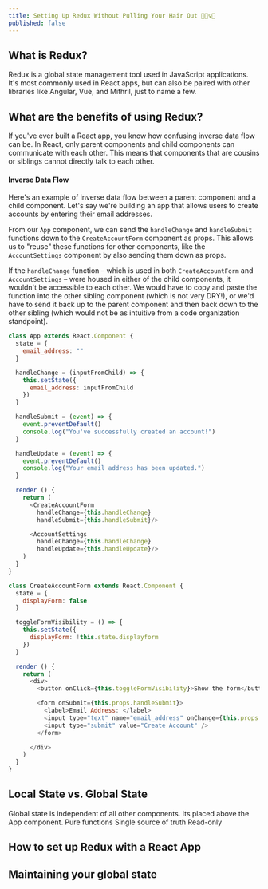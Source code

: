 ```yaml
---
title: Setting Up Redux Without Pulling Your Hair Out 💆🏻‍♀️💓
published: false
---
```


## What is Redux?
Redux is a global state management tool used in JavaScript applications. It's most commonly used in React apps, but can also be paired with other libraries like Angular, Vue, and Mithril, just to name a few.

## What are the benefits of using Redux?
If you've ever built a React app, you know how confusing inverse data flow can be. In React, only parent components and child components can communicate with each other. This means that components that are cousins or siblings cannot directly talk to each other.

#### Inverse Data Flow
Here's an example of inverse data flow between a parent component and a child component. Let's say we're building an app that allows users to create accounts by entering their email addresses.

From our `App` component, we can send the `handleChange` and `handleSubmit` functions down to the `CreateAccountForm` component as props. This allows us to "reuse" these functions for other components, like the `AccountSettings` component by also sending them down as props.

If the `handleChange` function – which is used in both `CreateAccountForm` and `AccountSettings` – were housed in either of the child components, it wouldn't be accessible to each other. We would have to copy and paste the function into the other sibling component (which is not very DRY!), or we'd have to send it back up to the parent component and then back down to the other sibling (which would not be as intuitive from a code organization standpoint).

```javascript
class App extends React.Component {
  state = {
    email_address: ""
  }

  handleChange = (inputFromChild) => {
    this.setState({
      email_address: inputFromChild
    })
  }

  handleSubmit = (event) => {
    event.preventDefault()
    console.log("You've successfully created an account!")
  }

  handleUpdate = (event) => {
    event.preventDefault()
    console.log("Your email address has been updated.")
  }

  render () {
    return (
      <CreateAccountForm
        handleChange={this.handleChange}
        handleSubmit={this.handleSubmit}/>

      <AccountSettings
        handleChange={this.handleChange}
        handleUpdate={this.handleUpdate}/>
    )
  }
}

class CreateAccountForm extends React.Component {
  state = {
    displayForm: false
  }

  toggleFormVisibility = () => {
    this.setState({
      displayForm: !this.state.displayform
    })
  }

  render () {
    return (
      <div>
        <button onClick={this.toggleFormVisibility}>Show the form</button>

        <form onSubmit={this.props.handleSubmit}>
          <label>Email Address: </label>
          <input type="text" name="email_address" onChange={this.props.handleChange} />
          <input type="submit" value="Create Account" />
        </form>

      </div>
    )
  }
}
```

## Local State vs. Global State

Global state is independent of all other components. Its placed above the App component.
Pure functions
Single source of truth
Read-only


## How to set up Redux with a React App

## Maintaining your global state